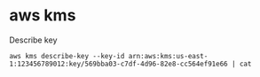 # aws kms


Describe key
```
aws kms describe-key --key-id arn:aws:kms:us-east-1:123456789012:key/569bba03-c7df-4d96-82e8-cc564ef91e66 | cat
```